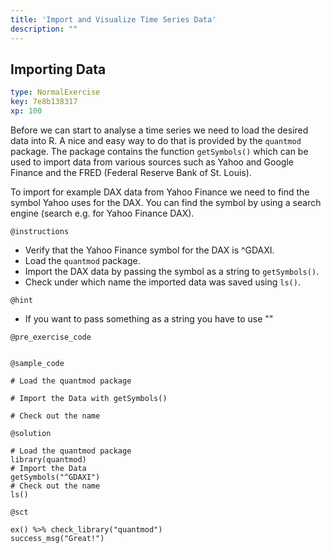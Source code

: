 ```yaml
---
title: 'Import and Visualize Time Series Data'
description: ""
---
```


## Importing Data 

```yaml
type: NormalExercise
key: 7e8b138317
xp: 100
```

Before we can start to analyse a time series we need to load the desired data into R. A nice and easy way to do that is provided 
by the `quantmod` package. The package contains the function `getSymbols()` which can be used to import data from various sources such 
as Yahoo and Google Finance and the FRED (Federal Reserve Bank of St. Louis). 

To import for example DAX data from Yahoo Finance we need to find the symbol Yahoo uses for the DAX. You can find the symbol by using 
a search engine (search e.g. for Yahoo Finance DAX).

`@instructions`
- Verify that the Yahoo Finance symbol for the DAX is ^GDAXI. 
- Load the `quantmod` package.
- Import the DAX data by passing the symbol as a string to `getSymbols()`.
- Check under which name the imported data was saved using `ls()`.

`@hint`
- If you want to pass something as a string you have to use ""

`@pre_exercise_code`
```{r}

```

`@sample_code`
```{r}
# Load the quantmod package

# Import the Data with getSymbols()

# Check out the name 

```

`@solution`
```{r}
# Load the quantmod package
library(quantmod)
# Import the Data
getSymbols("^GDAXI")
# Check out the name 
ls()
```

`@sct`
```{r}
ex() %>% check_library("quantmod")
success_msg("Great!")
```
